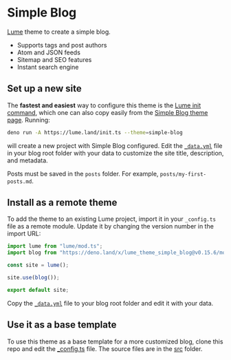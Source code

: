 # Simple Blog

[Lume](https://lume.land) theme to create a simple blog.

- Supports tags and post authors
- Atom and JSON feeds
- Sitemap and SEO features
- Instant search engine

## Set up a new site

The **fastest and easiest** way to configure this theme is the
[Lume init command](https://deno.land/x/lume_init), which one can also copy
easily from the [Simple Blog theme page](https://lume.land/theme/simple-blog/).
Running:

```bash
deno run -A https://lume.land/init.ts --theme=simple-blog
```

will create a new project with Simple Blog configured. Edit the
[`_data.yml`](./src/_data.yml) file in your blog root folder with your data to
customize the site title, description, and metadata.

Posts must be saved in the `posts` folder. For example,
`posts/my-first-posts.md`.

## Install as a remote theme

To add the theme to an existing Lume project, import it in your `_config.ts`
file as a remote module. Update it by changing the version number in the import
URL:

```ts
import lume from "lume/mod.ts";
import blog from "https://deno.land/x/lume_theme_simple_blog@v0.15.6/mod.ts";

const site = lume();

site.use(blog());

export default site;
```

Copy the [`_data.yml`](./src/_data.yml) file to your blog root folder and edit
it with your data.

## Use it as a base template

To use this theme as a base template for a more customized blog, clone this repo
and edit the [\_config.ts](./_config.ts) file. The source files are in the
[src](./src/) folder.
